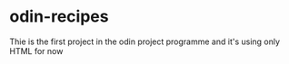 # odin-recipes
Thie is the first project in the odin project programme and it's using only HTML for now